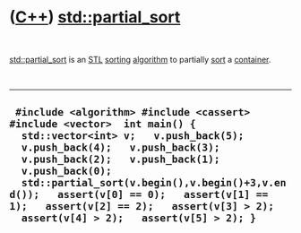 



 

 

 

 

 

([C++](Cpp.md)) [std::partial\_sort](CppPartial_sort.md)
==========================================================

 

[std::partial\_sort](CppPartial_sort.md) is an [STL](CppStl.md)
[sorting](CppSort.md) [algorithm](CppAlgorithm.md) to partially
[sort](CppSort.md) a [container](CppContainer.md).

 

  -----------------------------------------------------------------------------------------------------------------------------------------------------------------------------------------------------------------------------------------------------------------------------------------------------------------------------------------------------------------------------------------------
  ` #include <algorithm> #include <cassert> #include <vector>  int main() {   std::vector<int> v;   v.push_back(5);   v.push_back(4);   v.push_back(3);   v.push_back(2);   v.push_back(1);   v.push_back(0);   std::partial_sort(v.begin(),v.begin()+3,v.end());   assert(v[0] == 0);   assert(v[1] == 1);   assert(v[2] == 2);   assert(v[3] > 2);   assert(v[4] > 2);   assert(v[5] > 2); }`
  -----------------------------------------------------------------------------------------------------------------------------------------------------------------------------------------------------------------------------------------------------------------------------------------------------------------------------------------------------------------------------------------------

 

 

 

 

 





 



